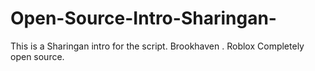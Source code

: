 # Open-Source-Intro-Sharingan-
This is a Sharingan intro for the script. Brookhaven . Roblox  Completely open source. 

